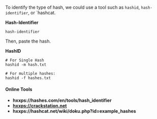 To identify the type of hash, we could use a tool such as `hashid`, `hash-identifier`, or `hashcat.

**Hash-Identifier**
```
hash-identifier
```
Then, paste the hash.

**HashID**
```
# For Single Hash
hashid -m hash.txt

# For multiple hashes:
hashid -f hashes.txt
```

#### Online Tools
- **hxxps://hashes.com/en/tools/hash_identifier**
- **[hxxps://crackstation.net](hxxps://crackstation.net)**
- **hxxps://hashcat.net/wiki/doku.php?id=example_hashes**